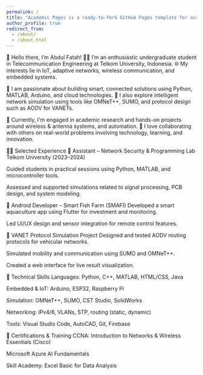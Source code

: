 ```yaml
---
permalink: /
title: "Academic Pages is a ready-to-fork GitHub Pages template for academic personal websites"
author_profile: true
redirect_from: 
  - /about/
  - /about.html
---
```


👋 Hello there, I’m Abdul Fatah!
👨‍🎓 I’m an enthusiastic undergraduate student in Telecommunication Engineering at Telkom University, Indonesia.
🌐 My interests lie in IoT, adaptive networks, wireless communication, and embedded systems.

🧠 I am passionate about building smart, connected solutions using Python, MATLAB, Arduino, and cloud technologies.
📡 I also explore intelligent network simulation using tools like OMNeT++, SUMO, and protocol design such as AODV for VANETs.

💼 Currently, I'm engaged in academic research and hands-on projects around wireless & antenna systems, and automation.
🤝 I love collaborating with others on real-world problems involving technology, learning, and innovation.

🧑‍💻 Selected Experience
🔧 Assistant – Network Security & Programming Lab
Telkom University (2023–2024)

Guided students in practical sessions using Python, MATLAB, and microcontroller tools.

Assessed and supported simulations related to signal processing, PCB design, and system modeling.

📱 Android Developer – Smart Fish Farm (SMAFI)
Developed a smart aquaculture app using Flutter for investment and monitoring.

Led UI/UX design and sensor integration for remote control features.

🚗 VANET Protocol Simulation Project
Designed and tested AODV routing protocols for vehicular networks.

Simulated mobility and communication using SUMO and OMNeT++.

Created a web interface for live result visualization.

💼 Technical Skills
Languages: Python, C++, MATLAB, HTML/CSS, Java

Embedded & IoT: Arduino, ESP32, Raspberry Pi

Simulation: OMNeT++, SUMO, CST Studio, SolidWorks

Networking: IPv4/6, VLANs, STP, routing (static, dynamic)

Tools: Visual Studio Code, AutoCAD, Git, Firebase

📎 Certifications & Training
CCNA: Introduction to Networks & Wireless Essentials (Cisco)

Microsoft Azure AI Fundamentals

Skill Academy: Excel Basic for Data Analysis

